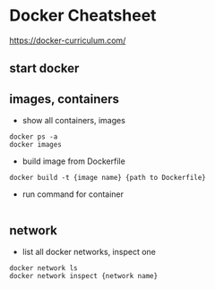 # Docker Cheatsheet
https://docker-curriculum.com/

## start docker


## images, containers
- show all containers, images
```
docker ps -a
docker images
```

- build image from Dockerfile
```
docker build -t {image name} {path to Dockerfile}
```

- run command for container
```bash

```

## network
- list all docker networks, inspect one
```
docker network ls
docker network inspect {network name}
```
